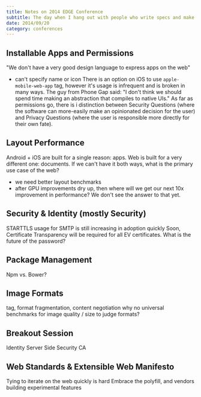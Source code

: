 ```yaml
---
title: Notes on 2014 EDGE Conference
subtitle: The day when I hang out with people who write specs and make browsers.
date: 2014/09/20
category: conferences
---
```


Installable Apps and Permissions
----
"We don't have a very good design language to express apps on the web"
  - can't specify name or icon
There is an option on iOS to use `apple-mobile-web-app` <meta> tag, however it's usage is infrequent and is broken in many ways.
The guy from Phone Gap said: "I don't think we should spend time making an abstraction that compiles to native UIs."
As far as permissions go, there is i distinction between Security Questions (where the software can more-easily make an opinionated decision for the user) and Privacy Questions (where the user is responsible more directly for their own fate).

Layout Performance
----
Android + iOS are built for a single reason: apps.
Web is built for a very different one: documents.
If we can't have it both ways, what is the primary use case of the web?

- we need better layout benchmarks
- after GPU improvements dry up, then where will we get our next 10x
  improvement in performance? We don't see the answer to that yet.

Security & Identity (mostly Security)
----
STARTTLS usage for SMTP is still increasing in adoption quickly
Soon, Certificate Transparency will be required for all EV certificates.
What is the future of the password?

Package Management
----
Npm vs. Bower?

Image Formats
---
<picture> tag,
format fragmentation,
content negotiation
why no universal benchmarks for image quality / size to judge formats?

Breakout Session
----
Identity
Server Side Security
CA

Web Standards & Extensible Web Manifesto
----
Tying to iterate on the web quickly is hard
Embrace the polyfill, and vendors building experimental features

[1]: https://edgeconf.com/2014-sf
